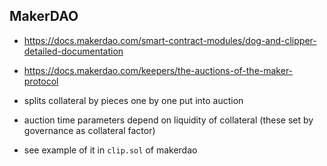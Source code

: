 
## MakerDAO

- https://docs.makerdao.com/smart-contract-modules/dog-and-clipper-detailed-documentation

- https://docs.makerdao.com/keepers/the-auctions-of-the-maker-protocol

- splits collateral by pieces one by one put into auction

- auction time parameters depend on liquidity of collateral (these set by governance as collateral factor)

- see example of it in `clip.sol` of makerdao
